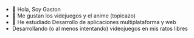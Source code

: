 - 👋 Hola, Soy Gaston
- 👀 Me gustan los videjuegos y el anime (topicazo)
- 🌱 He estudiado Desarrollo de aplicaciones multiplataforma y web
- Desarrollando (o al menos intentando) videojuegos en mis ratos libres

<!---
GastonTH/GastonTH is a ✨ special ✨ repository because its `README.md` (this file) appears on your GitHub profile.
You can click the Preview link to take a look at your changes.
--->
